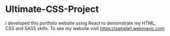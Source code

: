 # Ultimate-CSS-Project
 I developed this portfolio website using React to demonstrate my HTML, CSS and SASS skills. To see my website visit https://sample1.webmavic.com
